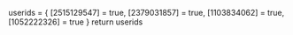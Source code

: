 userids = {
[2515129547] = true,
[2379031857] = true,
[1103834062] = true,
[1052222326] = true
}
return userids
